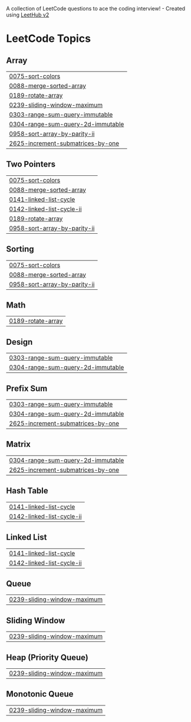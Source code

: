 A collection of LeetCode questions to ace the coding interview! - Created using [LeetHub v2](https://github.com/arunbhardwaj/LeetHub-2.0)
<!---LeetCode Topics Start-->
# LeetCode Topics
## Array
|  |
| ------- |
| [0075-sort-colors](https://github.com/moldalievazim/algos_dm_cs-p/tree/master/0075-sort-colors) |
| [0088-merge-sorted-array](https://github.com/moldalievazim/algos_dm_cs-p/tree/master/0088-merge-sorted-array) |
| [0189-rotate-array](https://github.com/moldalievazim/algos_dm_cs-p/tree/master/0189-rotate-array) |
| [0239-sliding-window-maximum](https://github.com/moldalievazim/algos_dm_cs-p/tree/master/0239-sliding-window-maximum) |
| [0303-range-sum-query-immutable](https://github.com/moldalievazim/algos_dm_cs-p/tree/master/0303-range-sum-query-immutable) |
| [0304-range-sum-query-2d-immutable](https://github.com/moldalievazim/algos_dm_cs-p/tree/master/0304-range-sum-query-2d-immutable) |
| [0958-sort-array-by-parity-ii](https://github.com/moldalievazim/algos_dm_cs-p/tree/master/0958-sort-array-by-parity-ii) |
| [2625-increment-submatrices-by-one](https://github.com/moldalievazim/algos_dm_cs-p/tree/master/2625-increment-submatrices-by-one) |
## Two Pointers
|  |
| ------- |
| [0075-sort-colors](https://github.com/moldalievazim/algos_dm_cs-p/tree/master/0075-sort-colors) |
| [0088-merge-sorted-array](https://github.com/moldalievazim/algos_dm_cs-p/tree/master/0088-merge-sorted-array) |
| [0141-linked-list-cycle](https://github.com/moldalievazim/algos_dm_cs-p/tree/master/0141-linked-list-cycle) |
| [0142-linked-list-cycle-ii](https://github.com/moldalievazim/algos_dm_cs-p/tree/master/0142-linked-list-cycle-ii) |
| [0189-rotate-array](https://github.com/moldalievazim/algos_dm_cs-p/tree/master/0189-rotate-array) |
| [0958-sort-array-by-parity-ii](https://github.com/moldalievazim/algos_dm_cs-p/tree/master/0958-sort-array-by-parity-ii) |
## Sorting
|  |
| ------- |
| [0075-sort-colors](https://github.com/moldalievazim/algos_dm_cs-p/tree/master/0075-sort-colors) |
| [0088-merge-sorted-array](https://github.com/moldalievazim/algos_dm_cs-p/tree/master/0088-merge-sorted-array) |
| [0958-sort-array-by-parity-ii](https://github.com/moldalievazim/algos_dm_cs-p/tree/master/0958-sort-array-by-parity-ii) |
## Math
|  |
| ------- |
| [0189-rotate-array](https://github.com/moldalievazim/algos_dm_cs-p/tree/master/0189-rotate-array) |
## Design
|  |
| ------- |
| [0303-range-sum-query-immutable](https://github.com/moldalievazim/algos_dm_cs-p/tree/master/0303-range-sum-query-immutable) |
| [0304-range-sum-query-2d-immutable](https://github.com/moldalievazim/algos_dm_cs-p/tree/master/0304-range-sum-query-2d-immutable) |
## Prefix Sum
|  |
| ------- |
| [0303-range-sum-query-immutable](https://github.com/moldalievazim/algos_dm_cs-p/tree/master/0303-range-sum-query-immutable) |
| [0304-range-sum-query-2d-immutable](https://github.com/moldalievazim/algos_dm_cs-p/tree/master/0304-range-sum-query-2d-immutable) |
| [2625-increment-submatrices-by-one](https://github.com/moldalievazim/algos_dm_cs-p/tree/master/2625-increment-submatrices-by-one) |
## Matrix
|  |
| ------- |
| [0304-range-sum-query-2d-immutable](https://github.com/moldalievazim/algos_dm_cs-p/tree/master/0304-range-sum-query-2d-immutable) |
| [2625-increment-submatrices-by-one](https://github.com/moldalievazim/algos_dm_cs-p/tree/master/2625-increment-submatrices-by-one) |
## Hash Table
|  |
| ------- |
| [0141-linked-list-cycle](https://github.com/moldalievazim/algos_dm_cs-p/tree/master/0141-linked-list-cycle) |
| [0142-linked-list-cycle-ii](https://github.com/moldalievazim/algos_dm_cs-p/tree/master/0142-linked-list-cycle-ii) |
## Linked List
|  |
| ------- |
| [0141-linked-list-cycle](https://github.com/moldalievazim/algos_dm_cs-p/tree/master/0141-linked-list-cycle) |
| [0142-linked-list-cycle-ii](https://github.com/moldalievazim/algos_dm_cs-p/tree/master/0142-linked-list-cycle-ii) |
## Queue
|  |
| ------- |
| [0239-sliding-window-maximum](https://github.com/moldalievazim/algos_dm_cs-p/tree/master/0239-sliding-window-maximum) |
## Sliding Window
|  |
| ------- |
| [0239-sliding-window-maximum](https://github.com/moldalievazim/algos_dm_cs-p/tree/master/0239-sliding-window-maximum) |
## Heap (Priority Queue)
|  |
| ------- |
| [0239-sliding-window-maximum](https://github.com/moldalievazim/algos_dm_cs-p/tree/master/0239-sliding-window-maximum) |
## Monotonic Queue
|  |
| ------- |
| [0239-sliding-window-maximum](https://github.com/moldalievazim/algos_dm_cs-p/tree/master/0239-sliding-window-maximum) |
<!---LeetCode Topics End-->